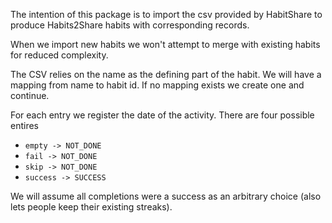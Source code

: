 The intention of this package is to import the csv provided by HabitShare to
produce Habits2Share habits with corresponding records.

When we import new habits we won't attempt to merge with existing habits for
reduced complexity.

The CSV relies on the name as the defining part of the habit. We will have a
mapping from name to habit id. If no mapping exists we create one and continue.

For each entry we register the date of the activity. There are four possible
entires

* `empty -> NOT_DONE`
* `fail -> NOT_DONE`
* `skip -> NOT_DONE`
* `success -> SUCCESS`

We will assume all completions were a success as an arbitrary choice (also lets
people keep their existing streaks).
